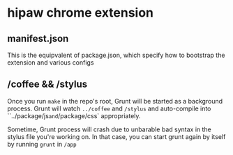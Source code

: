 # hipaw chrome extension

## manifest.json
This is the equipvalent of package.json, which specify how to bootstrap the extension and various configs

## /coffee && /stylus
Once you run `make` in the repo's root, Grunt will be started as a background process. Grunt will watch `../coffee` and `/stylus` and auto-compile into ``../package/js` and `/package/css` appropriately.

Sometime, Grunt process will crash due to unbarable bad syntax in the stylus file you're working on. In that case, you can start grunt again by itself by running `grunt` in `/app`